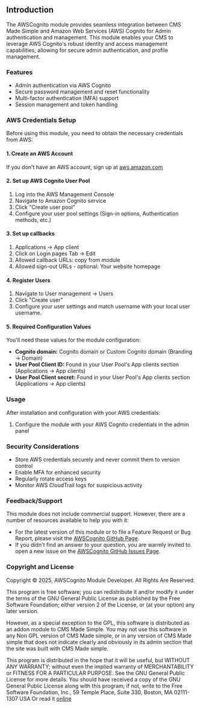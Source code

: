 <h2>Introduction</h2>
<p>The AWSCognito module provides seamless integration between CMS Made Simple and Amazon Web Services (AWS) Cognito for Admin authentication and management. This module enables your CMS to leverage AWS Cognito's robust identity and access management capabilities, allowing for secure admin authentication, and profile management.</p>

<h3>Features</h3>
<ul>
    <li>Admin authentication via AWS Cognito</li>
    <li>Secure password management and reset functionality</li>
    <li>Multi-factor authentication (MFA) support</li>
    <li>Session management and token handling</li>
</ul>

<h3>AWS Credentials Setup</h3>
<p>Before using this module, you need to obtain the necessary credentials from AWS:</p>

<h4>1. Create an AWS Account</h4>
<p>If you don't have an AWS account, sign up at <a href="https://aws.amazon.com" target="_blank">aws.amazon.com</a></p>

<h4>2. Set up AWS Cognito User Pool</h4>
<ol>
    <li>Log into the AWS Management Console</li>
    <li>Navigate to Amazon Cognito service</li>
    <li>Click "Create user pool"</li>
    <li>Configure your user pool settings (Sign-in options, Authentication methods, etc.)</li>
</ol>

<h4>3. Set up callbacks</h4>
<ol>
    <li>Applications -> App client</li>
    <li>Click on Login pages Tab -> Edit</li>
    <li>Allowed callback URLs: copy from module</li>
    <li>Allowed sign-out URLs - optional: Your website homepage</li>
</ol>

<h4>4. Register Users</h4>
<ol>
    <li>Navigate to User management -> Users</li>
    <li>Click "Create user"</li>
    <li>Configure your user settings and match username with your local user username.</li>
</ol>

<h4>5. Required Configuration Values</h4>
<p>You'll need these values for the module configuration:</p>
<ul>
    <li><strong>Cognito domain:</strong> Cognito domain or Custom Cognito domain (Branding -> Domain)</li>
    <li><strong>User Pool Client ID:</strong> Found in your User Pool's App clients section (Applications -> App clients)</li>
    <li><strong>User Pool Client secret:</strong> Found in your User Pool's App clients section (Applications -> App clients)</li>
</ul>

<h3>Usage</h3>
<p>After installation and configuration with your AWS credentials:</p>
<ol>
    <li>Configure the module with your AWS Cognito credentials in the admin panel</li>
</ol>

<h3>Security Considerations</h3>
<ul>
    <li>Store AWS credentials securely and never commit them to version control</li>
    <li>Enable MFA for enhanced security</li>
    <li>Regularly rotate access keys</li>
    <li>Monitor AWS CloudTrail logs for suspicious activity</li>
</ul>

<h3>Feedback/Support</h3>
<p>This module does not include commercial support. However, there are a number of resources available to help you with it:</p>
<ul>
  <li>For the latest version of this module or to file a Feature Request or Bug Report, please visit the <a href="https://github.com/magalh/AWSCognito" target="_blank">AWSCognito GitHub Page</a>.</li>
    <li>If you didn't find an answer to your question, you are warmly invited to open a new issue on the <a href="https://github.com/magalh/AWSCognito/issues" target="_blank">AWSCognito GitHub Issues Page</a>.</li>
</ul>

<h3>Copyright and License</h3>
<p>Copyright &copy; 2025, AWSCognito Module Developer. All Rights Are Reserved.</p>
<p>This program is free software; you can redistribute it and/or modify
it under the terms of the GNU General Public License as published by
the Free Software Foundation; either version 2 of the License, or
(at your option) any later version.</p>
<p>However, as a special exception to the GPL, this software is distributed
as an addon module to CMS Made Simple.  You may not use this software
in any Non GPL version of CMS Made simple, or in any version of CMS
Made simple that does not indicate clearly and obviously in its admin
section that the site was built with CMS Made simple.</p>
<p>This program is distributed in the hope that it will be useful,
but WITHOUT ANY WARRANTY; without even the implied warranty of
MERCHANTABILITY or FITNESS FOR A PARTICULAR PURPOSE.  See the
GNU General Public License for more details.
You should have received a copy of the GNU General Public License
along with this program; if not, write to the Free Software
Foundation, Inc., 59 Temple Place, Suite 330, Boston, MA 02111-1307 USA
Or read it <a href="http://www.gnu.org/licenses/licenses.html#GPL">online</a>
</p>